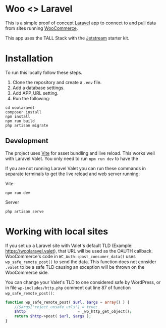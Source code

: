 # Woo <> Laravel
This is a simple proof of concept [Laravel](https://github.com/laravel/laravel) app to connect to and pull data from sites running [WooCommerce](https://woocommerce.com/).

This app uses the TALL Stack with the [Jetstream](https://jetstream.laravel.com) starter kit. 


# Installation

To run this locally follow these steps.

1. Clone the repository and create a `.env` file.
2. Add a database settings.
3. Add APP_URL setting.
4. Run the following:

```
cd woolaravel
composer install
npm install
npm run build
php artisan migrate
```

## Development

The project uses [Vite](https://laravel.com/docs/10.x/vite) for asset bundling and live reload. This works well with Laravel Valet. You only need to run `npm run dev` to have the 

If you are not running Laravel Valet you can run these commands in separate terminals to get the live reload and web server running:

Vite
```
npm run dev
```

Server
```
php artisan serve
```

# Working with local sites

If you set up a Laravel site with Valet's default TLD (Example:  https://woolaravel.valet), that URL will be used as the OAUTH callback.
WooCommerce's code in  `WC_Auth::post_consumer_data()` uses `wp_safe_remote_post()` to send the data. This function does not consider `.valet` to be a safe TLD causing an exception will be thrown on the WooCommerce side.

You can change your Valet's TLD to one considered safe by WordPress, or in file `wp-includes/http.php` comment out line 87 of function `wp_safe_remote_post()`:
```php
function wp_safe_remote_post( $url, $args = array() ) {
	//$args['reject_unsafe_urls'] = true;
	$http                       = _wp_http_get_object();
	return $http->post( $url, $args );
}
```
